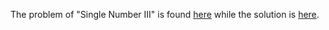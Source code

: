 The problem of "Single Number III" is found [here](https://leetcode.com/problems/single-number-iii/description/) while the solution is [here](https://github.com/aurimas13/Solutions-To-Problems/blob/main/LeetCode/Python%20Solutions/Single%20Number%20III/single.py).
